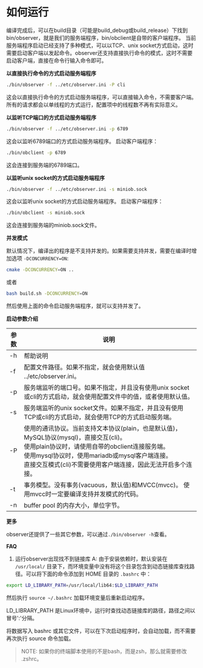 # 如何运行

编译完成后，可以在build目录（可能是build_debug或build_release）下找到bin/observer，就是我们的服务端程序，bin/obclient是自带的客户端程序。
当前服务端程序启动已经支持了多种模式，可以以TCP、unix socket方式启动，这时需要启动客户端以发起命令。observer还支持直接执行命令的模式，这时不需要启动客户端，直接在命令行输入命令即可。

**以直接执行命令的方式启动服务端程序**
```bash
./bin/observer -f ../etc/observer.ini -P cli
```
这会以直接执行命令的方式启动服务端程序，可以直接输入命令，不需要客户端。所有的请求都会以单线程的方式运行，配置项中的线程数不再有实际意义。

**以监听TCP端口的方式启动服务端程序**

```bash
./bin/observer -f ../etc/observer.ini -p 6789
```
这会以监听6789端口的方式启动服务端程序。
启动客户端程序：
```bash
./bin/obclient -p 6789
```
这会连接到服务端的6789端口。

**以监听unix socket的方式启动服务端程序**
```bash
./bin/observer -f ../etc/observer.ini -s miniob.sock
```
这会以监听unix socket的方式启动服务端程序。
启动客户端程序：
```bash
./bin/obclient -s miniob.sock
```
这会连接到服务端的miniob.sock文件。

**并发模式**

默认情况下，编译出的程序是不支持并发的。如果需要支持并发，需要在编译时增加选项 `-DCONCURRENCY=ON`:
```bash
cmake -DCONCURRENCY=ON ..
```

或者

```bash
bash build.sh -DCONCURRENCY=ON
```

然后使用上面的命令启动服务端程序，就可以支持并发了。

**启动参数介绍**

| 参数      | 说明 |
| ----------- | ----------- |
| -h | 帮助说明       |
| -f | 配置文件路径。如果不指定，就会使用默认值 ../etc/observer.ini。 |
| -p | 服务端监听的端口号。如果不指定，并且没有使用unix socket或cli的方式启动，就会使用配置文件中的值，或者使用默认值。        |
| -s | 服务端监听的unix socket文件。如果不指定，并且没有使用TCP或cli的方式启动，就会使用TCP的方式启动服务端。 |
| -P | 使用的通讯协议。当前支持文本协议(plain，也是默认值)，MySQL协议(mysql)，直接交互(cli)。<br/>使用plain协议时，请使用自带的obclient连接服务端。<br/>使用mysql协议时，使用mariadb或mysql客户端连接。<br/>直接交互模式(cli)不需要使用客户端连接，因此无法开启多个连接。  |
| -t | 事务模型。没有事务(vacuous，默认值)和MVCC(mvcc)。 使用mvcc时一定要编译支持并发模式的代码。  |
| -n | buffer pool 的内存大小，单位字节。 |

**更多**

observer还提供了一些其它参数，可以通过`./bin/observer -h`查看。

**FAQ**

1. 运行observer出现找不到链接库
A: 由于安装依赖时，默认安装在 `/usr/local/` 目录下，而环境变量中没有将这个目录包含到动态链接库查找路径。可以将下面的命令添加到 HOME 目录的 `.bashrc` 中：
```bash
export LD_LIBRARY_PATH=/usr/local/lib64:$LD_LIBRARY_PATH
```
然后执行 `source ~/.bashrc` 加载环境变量后重新启动程序。

LD_LIBRARY_PATH 是Linux环境中，运行时查找动态链接库的路径，路径之间以冒号':'分隔。

将数据写入 bashrc 或其它文件，可以在下次启动程序时，会自动加载，而不需要再次执行 source 命令加载。

> NOTE: 如果你的终端脚本使用的不是bash，而是zsh，那么就需要修改 .zshrc。